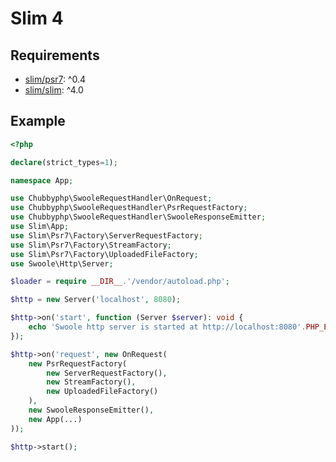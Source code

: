 # Slim 4

## Requirements

 * [slim/psr7][1]: ^0.4
 * [slim/slim][2]: ^4.0

## Example

```php
<?php

declare(strict_types=1);

namespace App;

use Chubbyphp\SwooleRequestHandler\OnRequest;
use Chubbyphp\SwooleRequestHandler\PsrRequestFactory;
use Chubbyphp\SwooleRequestHandler\SwooleResponseEmitter;
use Slim\App;
use Slim\Psr7\Factory\ServerRequestFactory;
use Slim\Psr7\Factory\StreamFactory;
use Slim\Psr7\Factory\UploadedFileFactory;
use Swoole\Http\Server;

$loader = require __DIR__.'/vendor/autoload.php';

$http = new Server('localhost', 8080);

$http->on('start', function (Server $server): void {
    echo 'Swoole http server is started at http://localhost:8080'.PHP_EOL;
});

$http->on('request', new OnRequest(
    new PsrRequestFactory(
        new ServerRequestFactory(),
        new StreamFactory(),
        new UploadedFileFactory()
    ),
    new SwooleResponseEmitter(),
    new App(...)
));

$http->start();
```

[1]: https://packagist.org/packages/slim/psr7
[2]: https://packagist.org/packages/slim/slim
